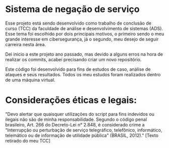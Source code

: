 # Sistema de negação de serviço

Esse projeto está sendo desenvolvido como trabalho de conclusão de curso (TCC) da faculdade de análise e desenvolvimento de sistemas (ADS). Esse tema foi escolhido por dois principais motivos, o primeiro sendo o meu grande interesse em cibersegurança, já o segundo, meu desejo de seguir carreira nesta área.

Dei inicio a este projeto ano passado, mas devido a alguns erros na hora de realizar os commits, acabei precisando criar um novo repositório. 

Este código foi desenvolvido para fins de estudos de caso, análise de ataques e seus resultados. Todos os meu estudos foram realizados dentro de uma máquina virtual. 

# Considerações éticas e legais:

"Devo alertar que quaisquer utilizações do script para fins indevidos ou ilegais não são de minha responsabilidade. Segundo o código penal brasileiro, Art. 266 do Decreto-Lei n° 2.848, é considerado crime a "Interrupção ou perturbação de serviço telegráfico, telefônico, informático, telemático ou de informação de utilidade pública" (BRASIL, 2012)." [Texto retirado do meu TCC]

